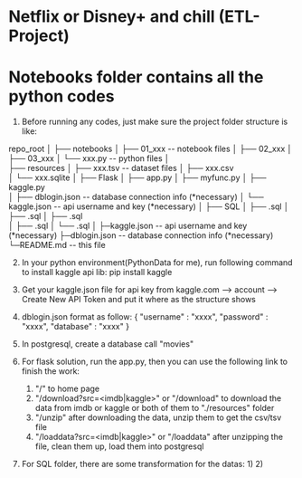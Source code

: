 # Netflix or Disney+ and chill (ETL-Project)


# Notebooks folder contains all the python codes

1. Before running any codes, just make sure the project folder structure is like:

repo_root
    │
    ├── notebooks
    │   ├── 01_xxx -- notebook files
    │   ├── 02_xxx 
    │   ├── 03_xxx
    │   └── xxx.py -- python files
    │   
    ├── resources
    │   ├── xxx.tsv -- dataset files
    │   ├── xxx.csv  
    │   └── xxx.sqlite
    │
    ├── Flask
    │   ├── app.py
    │   ├── myfunc.py
    │   ├── kaggle.py       
    │   ├── dblogin.json  -- database connection info (*necessary)
    │   └── kaggle.json   -- api username and key (*necessary)
    │
    ├── SQL
    │   ├── <xxx>.sql 
    │   ├── <xxx>.sql
    │   ├── <xxx>.sql    
    │   ├── <xxx>.sql 
    │   └── <xxx>.sql
    │
    ├─kaggle.json -- api username and key (*necessary)
    ├─dblogin.json -- database connection info (*necessary)
    └─README.md -- this file


2. In your python environment(PythonData for me), run following command to install kaggle api lib:
    pip install kaggle

3. Get your kaggle.json file for api key from kaggle.com ——> account ——> Create New API Token and put it where as the structure shows

4. dblogin.json format as follow:
    {
        "username" : "xxxx",
        "password" : "xxxx",
        "database" : "xxxx"
    }

5. In postgresql, create a database call "movies"

6. For flask solution, run the app.py, then you can use the following link to finish the work:
    1) "/" to home page
    2) "/download?src=<imdb|kaggle>" or "/download" to download the data from imdb or kaggle or both of them to "./resources" folder
    3) "/unzip" after downloading the data, unzip them to get the csv/tsv file
    4) "/loaddata?src=<imdb|kaggle>" or "/loaddata" after unzipping the file, clean them up, load them into postgresql

7. For SQL folder, there are some transformation for the datas:
    1) 
    2) 